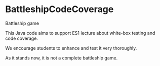 # BattleshipCodeCoverage
Battleship game


This Java code aims to support ES1 lecture about white-box testing and code coverage.

We encourage students to enhance and test it very thoroughly. 

As it stands now, it is not a complete battleship game.
